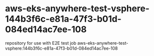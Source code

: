 # aws-eks-anywhere-test-vsphere-144b3f6c-e81a-47f3-b01d-084ed14ac7ee-108
repository for use with E2E test job aws-eks-anywhere-test-vsphere:144b3f6c-e81a-47f3-b01d-084ed14ac7ee-108
